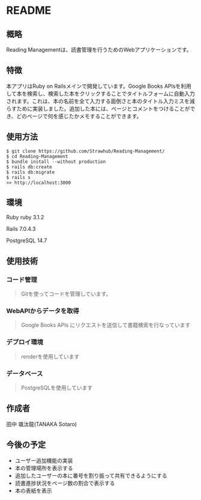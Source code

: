 # README

## 概略
Reading Managementは、読書管理を行うためのWebアプリケーションです。

## 特徴
本アプリはRuby on Railsメインで開発しています。Google Books APIsを利用して本を検索し、検索した本をクリックすることでタイトルフォームに自動入力されます。これは、本の名前を全て入力する面倒さと本のタイトル入力ミスを減らすために実装しました。追加した本には、ページとコメントをつけることができ、どのページで何を感じたかメモすることができます。


## 使用方法
```Terminal
$ git clone https://github.com/Strawhub/Reading-Management/  
$ cd Reading-Management   
$ bundle install --without production   
$ rails db:create
$ rails db:migrate
$ rails s
>> http://localhost:3000
```


## 環境
Ruby  ruby 3.1.2<p>
Rails 7.0.4.3<p>
PostgreSQL 14.7


## 使用技術
### コード管理
> Gitを使ってコードを管理しています。

### WebAPIからデータを取得
> Google Books APIs にリクエストを送信して書籍検索を行なっています

### デプロイ環境
> renderを使用しています

### データベース
> PostgreSQLを使用しています


## 作成者
田中 颯汰龍(TANAKA Sotaro)


## 今後の予定
- ユーザー追加機能の実装
- 本の管理場所を表示する
- 追加したユーザーの本に番号を割り振って共有できるようにする
- 読書進捗状況をページ数の割合で表示する
- 本の表紙を表示
